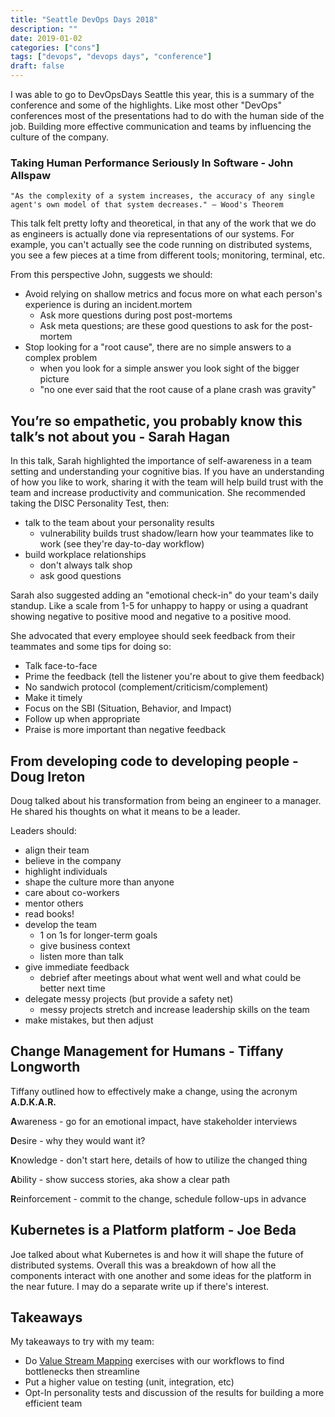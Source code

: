```yaml
---
title: "Seattle DevOps Days 2018"
description: ""
date: 2019-01-02
categories: ["cons"]
tags: ["devops", "devops days", "conference"]
draft: false
---
```


I was able to go to DevOpsDays Seattle this year, this is a summary of the conference and some of the highlights. Like most other "DevOps" conferences most of the presentations had to do with the human side of the job. Building more effective communication and teams by influencing the culture of the company.
### Taking Human Performance Seriously In Software - John Allspaw

    "As the complexity of a system increases, the accuracy of any single agent's own model of that system decreases." – Wood's Theorem

This talk felt pretty lofty and theoretical, in that any of the work that we do as engineers is actually done via representations of our systems. For example, you can't actually see the code running on distributed systems, you see a few pieces at a time from different tools; monitoring, terminal, etc.

From this perspective John, suggests we should:

- Avoid relying on shallow metrics and focus more on what each person's experience is during an incident.mortem
    - Ask more questions during post post-mortems
    - Ask meta questions; are these good questions to ask for the post-mortem
- Stop looking for a "root cause", there are no simple answers to a complex problem
    - when you look for a simple answer you look sight of the bigger picture
    - "no one ever said that the root cause of a plane crash was gravity"

## You’re so empathetic, you probably know this talk’s not about you - Sarah Hagan

In this talk, Sarah highlighted the importance of self-awareness in a team setting and understanding your cognitive bias. If you have an understanding of how you like to work, sharing it with the team will help build trust with the team and increase productivity and communication. She recommended taking the DISC Personality Test, then:

- talk to the team about your personality results
    - vulnerability builds trust
shadow/learn how your teammates like to work (see they're day-to-day workflow)
- build workplace relationships
    - don't always talk shop
    - ask good questions

Sarah also suggested adding an "emotional check-in" do your team's daily standup. Like a scale from 1-5 for unhappy to happy or using a quadrant showing negative to positive mood and negative to a positive mood.

She advocated that every employee should seek feedback from their teammates and some tips for doing so:

- Talk face-to-face
- Prime the feedback (tell the listener you're about to give them feedback)
- No sandwich protocol (complement/criticism/complement)
- Make it timely
- Focus on the SBI (Situation, Behavior, and Impact)
- Follow up when appropriate
- Praise is more important than negative feedback

## From developing code to developing people - Doug Ireton

Doug talked about his transformation from being an engineer to a manager. He shared his thoughts on what it means to be a leader.

Leaders should:

- align their team
- believe in the company
- highlight individuals
- shape the culture more than anyone
- care about co-workers
- mentor others
- read books!
- develop the team
    - 1 on 1s for longer-term goals
    - give business context
    - listen more than talk
- give immediate feedback
    - debrief after meetings about what went well and what could be better next time
- delegate messy projects (but provide a safety net)
    - messy projects stretch and increase leadership skills on  the team
- make mistakes, but then adjust

## Change Management for Humans - Tiffany Longworth

Tiffany outlined how to effectively make a change, using the acronym **A.D.K.A.R.**

**A**wareness - go for an emotional impact, have stakeholder interviews

**D**esire - why they would want it?

**K**nowledge - don't start here, details of how to utilize the changed thing

**A**bility - show success stories, aka show a clear path

**R**einforcement - commit to the change, schedule follow-ups in advance

## Kubernetes is a Platform platform - Joe Beda

Joe talked about what Kubernetes is and how it will shape the future of distributed systems. Overall this was a breakdown of how all the components interact with one another and some ideas for the platform in the near future. I may do a separate write up if there's interest.

## Takeaways

My takeaways to try with my team:

- Do [Value Stream Mapping](https://en.wikipedia.org/wiki/Value_stream_mapping) exercises with our workflows to find bottlenecks then streamline
- Put a higher value on testing (unit, integration, etc)
- Opt-In personality tests and discussion of the results for building a more efficient team
